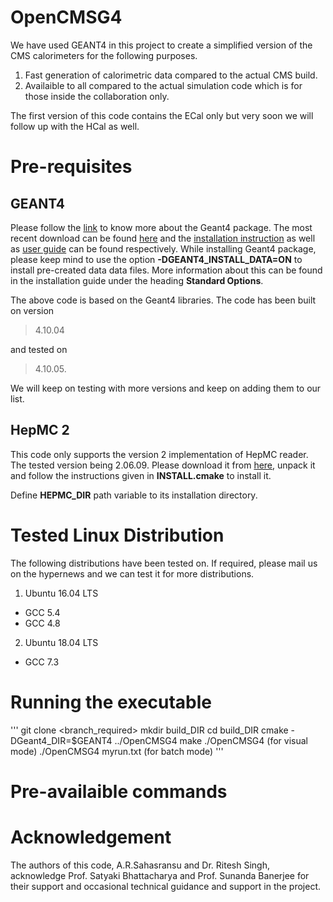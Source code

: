 # OpenCMSG4

We have used GEANT4 in this project to create a simplified version of the CMS calorimeters for the following purposes.
1. Fast generation of calorimetric data compared to the actual CMS build.
2. Availaible to all compared to the actual simulation code which is for those inside the collaboration only.

The first version of this code contains the ECal only but very soon we will follow up with the HCal as well.

# Pre-requisites
## GEANT4
Please follow the [link](http://geant4.web.cern.ch/) to know more about the Geant4 package. The most recent download can be found [here](http://geant4.web.cern.ch/support/download) and the [installation instruction](http://geant4-userdoc.web.cern.ch/geant4-userdoc/UsersGuides/InstallationGuide/html/index.html) as well as [user guide](http://geant4-userdoc.web.cern.ch/geant4-userdoc/UsersGuides/ForApplicationDeveloper/html/index.html) can be found respectively. While installing Geant4 package, please keep mind to use the option **-DGEANT4_INSTALL_DATA=ON** to install pre-created data data files. More information about this can be found in the installation guide under the heading **Standard Options**.

The above code is based on the Geant4 libraries. The code has been built on version 
> 4.10.04 

and tested on 
> 4.10.05.

We will keep on testing with more versions and keep on adding them to our list.

## HepMC 2
This code only supports the version 2 implementation of HepMC reader. The tested version being 2.06.09. Please download it from [here](http://lcgapp.cern.ch/project/simu/HepMC/), unpack it and follow the instructions given in **INSTALL.cmake** to install it.

Define **HEPMC_DIR** path variable to its installation directory.

# Tested Linux Distribution
The following distributions have been tested on. If required, please mail us on the hypernews and we can test it for more distributions.

1. Ubuntu 16.04 LTS
  * GCC 5.4
  * GCC 4.8
2. Ubuntu 18.04 LTS
  * GCC 7.3
  
# Running the executable
'''
git clone <branch_required>
mkdir build_DIR
cd build_DIR
cmake -DGeant4_DIR=$GEANT4 ../OpenCMSG4
make
./OpenCMSG4 (for visual mode)
./OpenCMSG4 myrun.txt (for batch mode)
'''

# Pre-availaible commands

# Acknowledgement

The authors of this code, A.R.Sahasransu and Dr. Ritesh Singh, acknowledge Prof. Satyaki Bhattacharya and Prof. Sunanda Banerjee for their support and occasional technical guidance and support in the project.
